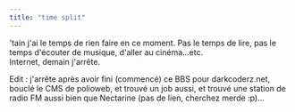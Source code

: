 ```yaml
---
title: "time split"
---
```


'tain j'ai le temps de rien faire en ce moment. Pas le temps de lire, pas le
temps d'écouter de musique, d'aller au cinéma...etc.  
Internet, demain j'arrête.

Edit : j'arrête après avoir fini (commencé) ce BBS pour darkcoderz.net, bouclé
le CMS de polioweb, et trouvé un job aussi, et trouvé une station de radio FM
aussi bien que Nectarine (pas de lien, cherchez merde :p)...

